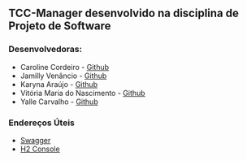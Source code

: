 ## TCC-Manager desenvolvido na disciplina de Projeto de Software

### Desenvolvedoras:
- Caroline Cordeiro - [Github](https://github.com/carolcordeiro)
- Jamilly Venâncio - [Github](https://github.com/venanciojamilly)
- Karyna Araújo - [Github](https://github.com/karynaraujo)
- Vitória Maria do Nascimento - [Github](https://github.com/Vitoria-Maria0912)
- Yalle Carvalho - [Github](https://github.com/yallecarvalho)

### Endereços Úteis
- [Swagger](http://localhost:8080/swagger-ui/index.html)
- [H2 Console](http://localhost:8080/h2-console)
